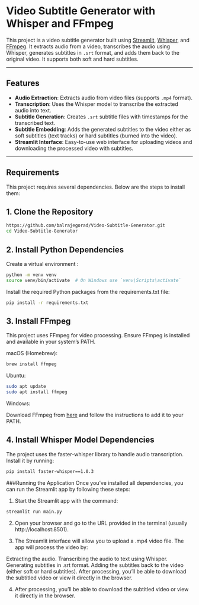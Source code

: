 # Video Subtitle Generator with Whisper and FFmpeg

This project is a video subtitle generator built using [Streamlit](https://streamlit.io/), [Whisper](https://github.com/openai/whisper), and [FFmpeg](https://ffmpeg.org/). It extracts audio from a video, transcribes the audio using Whisper, generates subtitles in `.srt` format, and adds them back to the original video. It supports both soft and hard subtitles.

---

## Features

- **Audio Extraction**: Extracts audio from video files (supports `.mp4` format).
- **Transcription**: Uses the Whisper model to transcribe the extracted audio into text.
- **Subtitle Generation**: Creates `.srt` subtitle files with timestamps for the transcribed text.
- **Subtitle Embedding**: Adds the generated subtitles to the video either as soft subtitles (text tracks) or hard subtitles (burned into the video).
- **Streamlit Interface**: Easy-to-use web interface for uploading videos and downloading the processed video with subtitles.

---

## Requirements

This project requires several dependencies. Below are the steps to install them:

## 1. Clone the Repository

```bash
https://github.com/balrajegorad/Video-Subtitle-Generator.git
cd Video-Subtitle-Generator
```

## 2. Install Python Dependencies
Create a virtual environment :

```bash
python -m venv venv
source venv/bin/activate  # On Windows use `venv\Scripts\activate`
```
Install the required Python packages from the requirements.txt file:

```bash
pip install -r requirements.txt
```
## 3. Install FFmpeg
This project uses FFmpeg for video processing. Ensure FFmpeg is installed and available in your system’s PATH.

macOS (Homebrew):

```bash
brew install ffmpeg
```
Ubuntu:
```bash
sudo apt update
sudo apt install ffmpeg
```
Windows:

Download FFmpeg from [here](https://ffmpeg.org/download.html) and follow the instructions to add it to your PATH.

## 4. Install Whisper Model Dependencies
The project uses the faster-whisper library to handle audio transcription. Install it by running:

```bash
pip install faster-whisper==1.0.3
```
###Running the Application
Once you’ve installed all dependencies, you can run the Streamlit app by following these steps:

1. Start the Streamlit app with the command:

```bash
streamlit run main.py
```
2. Open your browser and go to the URL provided in the terminal (usually http://localhost:8501).

3. The Streamlit interface will allow you to upload a .mp4 video file. The app will process the video by:

Extracting the audio.
Transcribing the audio to text using Whisper.
Generating subtitles in .srt format.
Adding the subtitles back to the video (either soft or hard subtitles).
After processing, you’ll be able to download the subtitled video or view it directly in the browser.

4. After processing, you’ll be able to download the subtitled video or view it directly in the browser.
